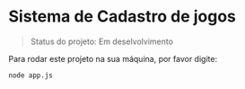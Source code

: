 <h1>Sistema de Cadastro de jogos</h1>

> Status do projeto: Em deselvolvimento

Para rodar este projeto na sua máquina, por favor digite:

```
node app.js
```
